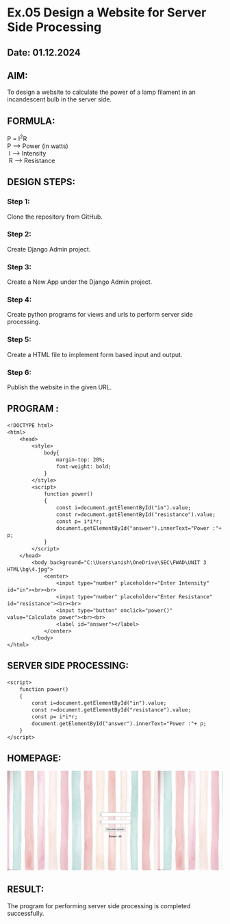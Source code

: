 # Ex.05 Design a Website for Server Side Processing
## Date: 01.12.2024

## AIM:
 To design a website to calculate the power of a lamp filament in an incandescent bulb in the server side. 


## FORMULA:
P = I<sup>2</sup>R
<br> P --> Power (in watts)
<br> I --> Intensity
<br> R --> Resistance

## DESIGN STEPS:

### Step 1:
Clone the repository from GitHub.

### Step 2:
Create Django Admin project.

### Step 3:
Create a New App under the Django Admin project.

### Step 4:
Create python programs for views and urls to perform server side processing.

### Step 5:
Create a HTML file to implement form based input and output.

### Step 6:
Publish the website in the given URL.

## PROGRAM :
```
<!DOCTYPE html>
<html>
    <head>
        <style>
            body{
                margin-top: 20%;
                font-weight: bold;
            }
        </style>
        <script>
            function power()
            {
                const i=document.getElementById("in").value;
                const r=document.getElementById("resistance").value;
                const p= i*i*r; 
                document.getElementById("answer").innerText="Power :"+ p;
            }
        </script>
    </head>
        <body background="C:\Users\anish\OneDrive\SEC\FWAD\UNIT 3 HTML\bg\4.jpg">
            <center>
                <input type="number" placeholder="Enter Intensity" id="in"><br><br>
                <input type="number" placeholder="Enter Resistance" id="resistance"><br><br>
                <input type="button" onclick="power()" value="Calculate power"><br><br>
                <label id="answer"></label>
            </center>
        </body>
</html>
```

## SERVER SIDE PROCESSING:
```
<script>
    function power()
    {
        const i=document.getElementById("in").value;
        const r=document.getElementById("resistance").value;
        const p= i*i*r; 
        document.getElementById("answer").innerText="Power :"+ p;
    }
</script>
```
## HOMEPAGE:

![alt text](<Calculator/static/EX 05.jpg>)

## RESULT:
The program for performing server side processing is completed successfully.
